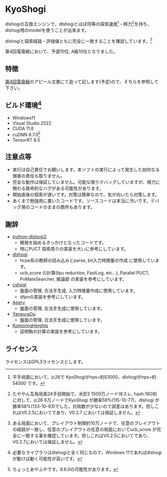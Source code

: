 # KyoShogi

dlshogiの互換エンジンで、dlshogiとほぼ同等の探索速度[^search_speed]・棋力[^elo_rating]を持ち、dlshogi用のmodelを使うことが出来ます。

dlshogiと探索経路・評価値ともに完全に一致することを確認しています。[^match_search_dl]

第4回電竜戦において、予選10位, A級10位となりました。

## 特徴
[第4回電竜戦](https://denryu-sen.jp/)のアピール文書にて追って記します(予定)ので、そちらを参照して下さい。

## ビルド環境[^build_env]
* Windows11
* Visual Studio 2022
* CUDA 11.8
* cuDNN 8.7.0[^cuDNN_version]
* TensorRT 8.5

## 注意点等
- 実行は自己責任でお願いします。本ソフトの実行によって発生した如何なる損害の責任も取りません。
- 完全な動作は保証していません。可能な限りデバッグしていますが、棋力に関わる致命的なバグがある可能性があります。
- 開始直後の探索が遅いです。対策は簡単なので、気が向いたら対策します。
- あくまで勉強用に書いたコードです。ソースコードは本当に汚いです。デバッグ用のコードのままの箇所もあります。

## 謝辞
* [python-dlshogi2](https://github.com/TadaoYamaoka/python-dlshogi2)
  - 開発を始めるきっかけとなったコードです。
  - 特にPUCT 探索周りの実装を大いに参考にしています。
* [dlshogi](https://github.com/TadaoYamaoka/DeepLearningShogi)
  - hcpe系の教師の読み込みとparse, bit入力特徴量の作成 に使用しています。
  - ucb_score の計算(fpu reduction, FastLog, etc...), Parallel PUCT, PvMateSearcher, 推論部 の実装を参考にしています。
* [cshogi](https://github.com/TadaoYamaoka/cshogi)
  - 盤面の管理, 合法手生成, 入力特徴量作成に使用しています。
  - dfpnの実装を参考にしています。
* [Apery](https://github.com/HiraokaTakuya/apery)
  - 盤面の管理, 合法手生成に使用しています。
* [YaneuraOu](https://github.com/yaneurao/YaneuraOu)
  - 盤面の管理, 合法手生成に使用しています。
* [KomoringHeights](https://github.com/komori-n/KomoringHeights)
  - 証明駒の計算の実装を参考にしています。

## ライセンス
ライセンスはGPL3ライセンスとします。

[^search_speed]:平手局面において、jc26で KyoShogiがnps=約53000、dlshogiがnps=約54000 です。
[^elo_rating]: たややん互角局面24手目開始で、水匠5 1500万ノード(8スレ, hash:16GB) に対して、jc26 6万ノードでKyoShogi が勝率59%(115-10-77)、dlshogi が勝率58%(133-10-93)でした。対局数が少ないので誤差はあります。但しこれはV0.2.5においてであり、V0.2.7 においては保証しません。
[^match_search_dl]: ある局面において、プレイアウト制限約10万ノードで、任意のプレイアウトの経路が一致し、任意のプレイアウトの任意の局面においてucb_score が完全に一致する事を確認しています。但しこれはV0.2.5においてであり、V0.2.7においては保証しません。
[^build_env]:必要なライブラリはdlshogiと全く同じなので、Windows 11であればdlshogi が動けば動く可能性が高いです。
[^cuDNN_version]:ちょっとあやふやです。8.6.0の可能性があります。